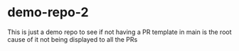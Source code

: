 # demo-repo-2
This is just a demo repo to see if not having a PR template in main is the root cause of it not being displayed to all the PRs
